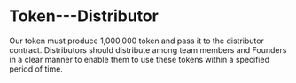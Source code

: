 # Token---Distributor

Our token must produce 1,000,000 token and pass it to the distributor contract.
Distributors should distribute among team members and Founders in a clear manner to enable them to use these tokens within a specified period of time.
